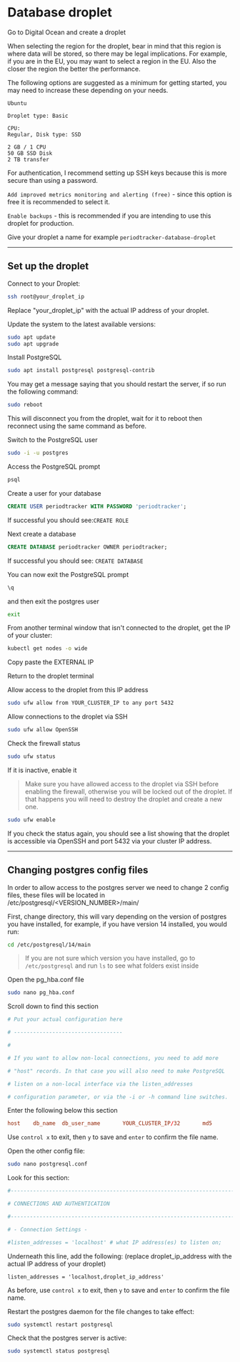 # Database droplet

Go to Digital Ocean and create a droplet

When selecting the region for the droplet, bear in mind that this region is where data will be stored, so there may be legal implications. For example, if you are in the EU, you may want to select a region in the EU. Also the closer the region the better the performance.

The following options are suggested as a minimum for getting started, you may need to increase these depending on your needs.

```
Ubuntu

Droplet type: Basic

CPU:
Regular, Disk type: SSD

2 GB / 1 CPU
50 GB SSD Disk
2 TB transfer
```

For authentication, I recommend setting up SSH keys because this is more secure than using a password.

`Add improved metrics monitoring and alerting (free)` - since this option is free it is recommended to select it.

`Enable backups` - this is recommended if you are intending to use this droplet for production.

Give your droplet a name for example `periodtracker-database-droplet`

---

## Set up the droplet

Connect to your Droplet:

```bash
ssh root@your_droplet_ip
```

Replace "your_droplet_ip" with the actual IP address of your droplet.

Update the system to the latest available versions:

```bash
sudo apt update
sudo apt upgrade
```

Install PostgreSQL

```bash
sudo apt install postgresql postgresql-contrib
```

You may get a message saying that you should restart the server, if so run the following command:

```bash
sudo reboot
```

This will disconnect you from the droplet, wait for it to reboot then reconnect using the same command as before.

Switch to the PostgreSQL user

```bash
sudo -i -u postgres
```

Access the PostgreSQL prompt

```bash
psql
```

Create a user for your database

```sql
CREATE USER periodtracker WITH PASSWORD 'periodtracker';
```

If successful you should see:`CREATE ROLE`

Next create a database

```sql
CREATE DATABASE periodtracker OWNER periodtracker;
```

If successful you should see: `CREATE DATABASE`

You can now exit the PostgreSQL prompt

```bash
\q
```

and then exit the postgres user

```bash
exit
```

From another terminal window that isn't connected to the droplet, get the IP of your cluster:

```bash
kubectl get nodes -o wide
```

Copy paste the EXTERNAL IP

Return to the droplet terminal

Allow access to the droplet from this IP address

```bash
sudo ufw allow from YOUR_CLUSTER_IP to any port 5432
```

Allow connections to the droplet via SSH

```bash
sudo ufw allow OpenSSH
```

Check the firewall status

```bash
sudo ufw status
```

If it is inactive, enable it

> Make sure you have allowed access to the droplet via SSH before enabling the firewall, otherwise you will be locked out of the droplet. If that happens you will need to destroy the droplet and create a new one.

```bash
sudo ufw enable
```

If you check the status again, you should see a list showing that the droplet is accessible via OpenSSH and port 5432 via your cluster IP address.

---

## Changing postgres config files

In order to allow access to the postgres server we need to change 2 config files, these files will be located in /etc/postgresql/<VERSION_NUMBER>/main/

First, change directory, this will vary depending on the version of postgres you have installed, for example, if you have version 14 installed, you would run:

```bash
cd /etc/postgresql/14/main
```

> If you are not sure which version you have installed, go to `/etc/postgresql` and run `ls` to see what folders exist inside

Open the pg_hba.conf file

```bash
sudo nano pg_hba.conf
```

Scroll down to find this section

```conf
# Put your actual configuration here

# ----------------------------------

#

# If you want to allow non-local connections, you need to add more

# "host" records. In that case you will also need to make PostgreSQL

# listen on a non-local interface via the listen_addresses

# configuration parameter, or via the -i or -h command line switches.
```

Enter the following below this section

```conf
host    db_name  db_user_name       YOUR_CLUSTER_IP/32       md5
```

Use `control x` to exit, then `y` to save and `enter` to confirm the file name.

Open the other config file:

```bash
sudo nano postgresql.conf
```

Look for this section:

```conf
#------------------------------------------------------------------------------

# CONNECTIONS AND AUTHENTICATION

#------------------------------------------------------------------------------

# - Connection Settings -

#listen_addresses = 'localhost' # what IP address(es) to listen on;
```

Underneath this line, add the following:
(replace droplet_ip_address with the actual IP address of your droplet)

`listen_addresses = 'localhost,droplet_ip_address'`

As before, use `control x` to exit, then `y` to save and `enter` to confirm the file name.

Restart the postgres daemon for the file changes to take effect:

```bash
sudo systemctl restart postgresql
```

Check that the postgres server is active:

```bash
sudo systemctl status postgresql
```
